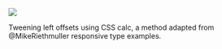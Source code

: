 ![](https://db-feed.s3.amazonaws.com/legacy/tween-1521138575356.gif)

Tweening left offsets using CSS calc, a method adapted from @MikeRiethmuller responsive type examples.
